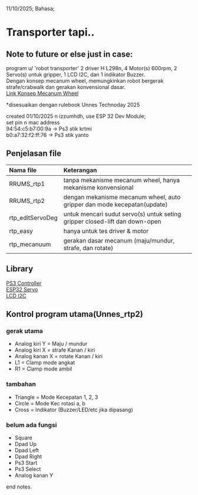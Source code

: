 11/10/2025; Bahasa;  

  # Transporter tapi..
  ## Note to future or else just in case:
  program u/ 'robot transporter' 2 driver H L298n, 4 Motor(s) 600rpm, 2 Servo(s) untuk gripper, 1 LCD I2C, dan 1 indikator Buzzer.  
  Dengan konsep mecanum wheel, memungkinkan robot bergerak strafe/crabwalk dan gerakan konvensional dasar.  
  [Link Konsep Mecanum Wheel](https://upload.wikimedia.org/wikipedia/commons/thumb/c/c4/Mecanum_wheel_control_principle.svg/1200px-Mecanum_wheel_control_principle.svg.png)
  
  *disesuaikan dengan rulebook Unnes Technoday 2025  

  created 01/10/2025 n izzumhdh, use ESP 32 Dev Module;  
  set pin n mac address  
  94:54:c5:b7:00:9a -> Ps3 stik krtmi  
  b0:a7:32:f2:ff:76 -> Ps3 stik yanto  

  ## Penjelasan file
  | Nama file | Keterangan |
  |:----------|:-----------|
  | RRUMS_rtp1 | tanpa mekanisme mecanum wheel, hanya mekanisme konvensional |
  | RRUMS_rtp2 | dengan mekanisme mecanum wheel, auto gripper dan mode kecepatan(update) |
  | rtp_editServoDeg | untuk mencari sudut servo(s) untuk seting gripper closed-lift dan down-open |
  | rtp_easy | hanya untuk tes driver & motor |
  | rtp_mecanuum | gerakan dasar mecanum (maju/mundur, strafe, dan rotate) |

  ## Library  
  [PS3 Controller](https://github.com/jvpernis/esp32-ps3)   
  [ESP32 Servo](https://github.com/madhephaestus/ESP32Servo)  
  [LCD I2C](https://github.com/johnrickman/LiquidCrystal_I2C)  

  ## Kontrol program utama(Unnes_rtp2)  
  ### gerak utama 
  * Analog kiri Y   = Maju / mundur  
  * Analog kiri X   = strafe Kanan / kiri  
  * Analog kanan X  = rotate Kanan / kiri   
  * L1              = Clamp mode angkat  
  * R1              = Clamp mode ambil  

  ### tambahan
  * Triangle        = Mode Kecepatan 1, 2, 3  
  * Circle          = Mode Kec rotasi a, b  
  * Cross           = Indikator (Buzzer/LED/etc jika dipasang)  

  ### belum ada fungsi 
  * Square  
  * Dpad Up  
  * Dpad Left  
  * Dpad Right  
  * Ps3 Start  
  * Ps3 Select  
  * Analog kanan Y  
    
  end notes.  
